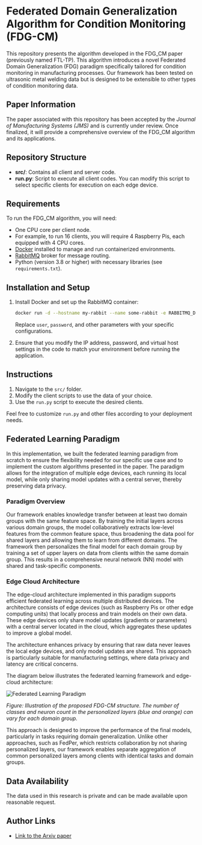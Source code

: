 # Federated Domain Generalization Algorithm for Condition Monitoring (FDG-CM)

This repository presents the algorithm developed in the FDG_CM paper (previously named FTL-TP). This algorithm introduces a novel Federated Domain Generalization (FDG) paradigm specifically tailored for condition monitoring in manufacturing processes. Our framework has been tested on ultrasonic metal welding data but is designed to be extensible to other types of condition monitoring data.

## Paper Information

The paper associated with this repository has been accepted by the *Journal of Manufacturing Systems (JMS)* and is currently under review. Once finalized, it will provide a comprehensive overview of the FDG_CM algorithm and its applications.

## Repository Structure

- **src/**: Contains all client and server code.
- **run.py**: Script to execute all client codes. You can modify this script to select specific clients for execution on each edge device.

## Requirements

To run the FDG_CM algorithm, you will need:

- One CPU core per client node.
- For example, to run 16 clients, you will require 4 Raspberry Pis, each equipped with 4 CPU cores.
- [Docker](https://www.docker.com/) installed to manage and run containerized environments.
- [RabbitMQ](https://www.rabbitmq.com/) broker for message routing.
- Python (version 3.8 or higher) with necessary libraries (see `requirements.txt`).

## Installation and Setup

1. Install Docker and set up the RabbitMQ container:
    ```bash
    docker run -d --hostname my-rabbit --name some-rabbit -e RABBITMQ_DEFAULT_USER=user -e RABBITMQ_DEFAULT_PASS=password -p 5672:5672 -p 15672:15672 rabbitmq:3-management
    ```
   Replace `user`, `password`, and other parameters with your specific configurations.

2. Ensure that you modify the IP address, password, and virtual host settings in the code to match your environment before running the application.

## Instructions

1. Navigate to the `src/` folder.
2. Modify the client scripts to use the data of your choice.
3. Use the `run.py` script to execute the desired clients.

Feel free to customize `run.py` and other files according to your deployment needs.

## Federated Learning Paradigm

In this implementation, we built the federated learning paradigm from scratch to ensure the flexibility needed for our specific use case and to implement the custom algorithms presented in the paper. The paradigm allows for the integration of multiple edge devices, each running its local model, while only sharing model updates with a central server, thereby preserving data privacy.

### Paradigm Overview

Our framework enables knowledge transfer between at least two domain groups with the same feature space. By training the initial layers across various domain groups, the model collaboratively extracts low-level features from the common feature space, thus broadening the data pool for shared layers and allowing them to learn from different domains. The framework then personalizes the final model for each domain group by training a set of upper layers on data from clients within the same domain group. This results in a comprehensive neural network (NN) model with shared and task-specific components.

### Edge Cloud Architecture

The edge-cloud architecture implemented in this paradigm supports efficient federated learning across multiple distributed devices. The architecture consists of edge devices (such as Raspberry Pis or other edge computing units) that locally process and train models on their own data. These edge devices only share model updates (gradients or parameters) with a central server located in the cloud, which aggregates these updates to improve a global model.

The architecture enhances privacy by ensuring that raw data never leaves the local edge devices, and only model updates are shared. This approach is particularly suitable for manufacturing settings, where data privacy and latency are critical concerns.

The diagram below illustrates the federated learning framework and edge-cloud architecture:

![Federated Learning Paradigm](images/federated_learning_paradigm.png)

*Figure: Illustration of the proposed FDG-CM structure. The number of classes and neuron count in the personalized layers (blue and orange) can vary for each domain group.*

This approach is designed to improve the performance of the final models, particularly in tasks requiring domain generalization. Unlike other approaches, such as FedPer, which restricts collaboration by not sharing personalized layers, our framework enables separate aggregation of common personalized layers among clients with identical tasks and domain groups.

## Data Availability

The data used in this research is private and can be made available upon reasonable request.

## Author Links

- [Link to the Arxiv paper](https://arxiv.org/abs/2404.13278)

